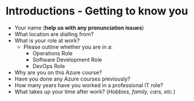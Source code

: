 # Introductions - Getting to know you
- Your name (**help us with any pronunciation issues**)
- What location are dialling from?
- What is your role at work?  
  - Please outline whether you are in a:
    - Operations Role
    - Software Development Role
    - DevOps Role   
- Why are you on this Azure course?
- Have you done any Azure courses previously?
- How many years have you worked in a professional IT role?
- What takes up your time after work? (*Hobbies, family, cars, etc.*) 
